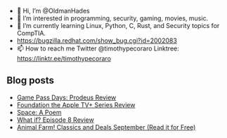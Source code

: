 - 👋 Hi, I’m @OldmanHades
- 👀 I’m interested in programming, security, gaming, movies, music.
- 🌱 I’m currently learning Linux, Python, C, Rust, and Security topics for CompTIA.
- https://bugzilla.redhat.com/show_bug.cgi?id=2002083
- 📫 How to reach me Twitter @timothypecoraro
Linktree: https://linktr.ee/timothypecoraro

## Blog posts
<!-- BLOG-POST-LIST:START -->
- [Game Pass Days: Prodeus Review](https://medium.com/@timothypecoraro/game-pass-days-prodeus-review-d718e33a4a9f?source=rss-5097f5c9b801------2)
- [Foundation the Apple TV+ Series Review](https://medium.com/@timothypecoraro/foundation-the-apple-tv-series-review-6c7ca94af123?source=rss-5097f5c9b801------2)
- [Space: A Poem](https://medium.com/@timothypecoraro/space-a-poem-7caf3fe55216?source=rss-5097f5c9b801------2)
- [What if? Episode 8 Review](https://medium.com/@timothypecoraro/what-if-episode-8-review-69c9f6498bb7?source=rss-5097f5c9b801------2)
- [Animal Farm! Classics and Deals September (Read it for Free)](https://medium.com/@timothypecoraro/animal-farm-classics-and-deals-september-read-it-for-free-492968a2b0a4?source=rss-5097f5c9b801------2)
<!-- BLOG-POST-LIST:END -->
